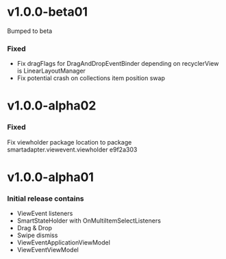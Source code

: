 # v1.0.0-beta01

Bumped to beta

### Fixed
* Fix dragFlags for DragAndDropEventBinder depending on recyclerView is LinearLayoutManager
* Fix potential crash on collections item position swap

# v1.0.0-alpha02

### Fixed
Fix viewholder package location to package smartadapter.viewevent.viewholder e9f2a303

# v1.0.0-alpha01

### Initial release contains

* ViewEvent listeners
* SmartStateHolder with OnMultiItemSelectListeners
* Drag & Drop
* Swipe dismiss
* ViewEventApplicationViewModel
* ViewEventViewModel